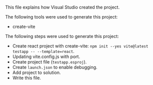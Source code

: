 This file explains how Visual Studio created the project.

The following tools were used to generate this project:
- create-vite

The following steps were used to generate this project:
- Create react project with create-vite: `npm init --yes vite@latest testapp -- --template=react`.
- Updating vite.config.js with port.
- Create project file (`testapp.esproj`).
- Create `launch.json` to enable debugging.
- Add project to solution.
- Write this file.
